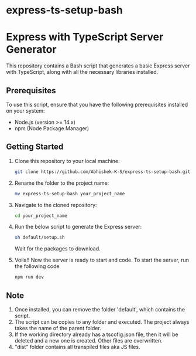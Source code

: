 # express-ts-setup-bash
# Express with TypeScript Server Generator

This repository contains a Bash script that generates a basic Express server with TypeScript, along with all the necessary libraries installed.

## Prerequisites

To use this script, ensure that you have the following prerequisites installed on your system:

- Node.js (version >= 14.x)
- npm (Node Package Manager)

## Getting Started

1. Clone this repository to your local machine:

   ```bash
   git clone https://github.com/Abhishek-K-S/express-ts-setup-bash.git

2. Rename the folder to the project name:

   ```bash
   mv express-ts-setup-bash your_project_name
   
3. Navigate to the cloned repository:

   ```bash
   cd your_project_name

4. Run the below script to generate the Express server:

   ```bash
   sh default/setup.sh
   ```
   Wait for the packages to download.

5. Voila!! Now the server is ready to start and code. To start the server, run the following code

   ```bash
   npm run dev

## Note
1. Once installed, you can remove the folder 'default', which contains the script.
2. The script can be copies to any folder and executed. The project always takes the name of the parent folder.
3. If the working directory already has a tscofig.json file, then it will be deleted and a new one is created. Other files are overwritten.
4. "dist" folder contains all transpiled files aka JS files.
